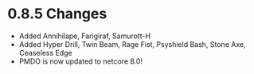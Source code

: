# 0.8.5 Changes #

* Added Annihilape, Farigiraf, Samurott-H
* Added Hyper Drill, Twin Beam, Rage Fist, Psyshield Bash, Stone Axe, Ceaseless Edge
* PMDO is now updated to netcore 8.0!